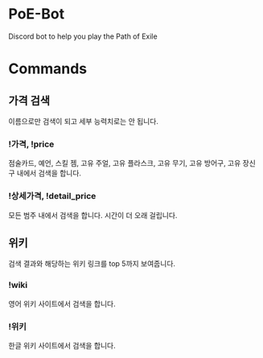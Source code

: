 # PoE-Bot
Discord bot to help you play the Path of Exile

# Commands

## 가격 검색

이름으로만 검색이 되고 세부 능력치로는 안 됩니다.

### !가격, !price

점술카드, 예언, 스킬 젬, 고유 주얼, 고유 플라스크, 고유 무기, 고유 방어구, 고유 장신구 내에서 검색을 합니다.

### !상세가격, !detail_price

모든 범주 내에서 검색을 합니다. 시간이 더 오래 걸립니다.

## 위키

검색 결과와 해당하는 위키 링크를 top 5까지 보여줍니다.

### !wiki

영어 위키 사이트에서 검색을 합니다.

### !위키

한글 위키 사이트에서 검색을 합니다.